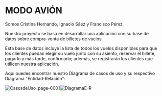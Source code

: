  # **MODO AVIÓN**

Somos Cristina Hernando, Ignacio Sáez y Francisco Pérez.

Nuestro proyecto se basa en desarrollar una aplicación con su base de datos sobre compra-venta de billetes de vuelos.

Esta base de datos incluye la lista de todos los vuelos disponibles para que los clientes puedan elegir su vuelo junto con su asiento, reservar el billete, pagarlo y más tarde, confirmarlo; además, se registrarán los clientes que utilicen nuestra aplicación.

Aquí puedes encontrar nuestro Diagrama de casos de uso y su respectivo Diagrama "Entidad-Relación":


![CasosdeUso_page-0001](https://user-images.githubusercontent.com/72651303/224125287-aced36de-06a5-485c-b65e-973a738bfa9d.jpg)![DiagramaE-R](https://user-images.githubusercontent.com/72651303/224260631-91d022c0-468c-4101-8061-0d3289e04766.png)
